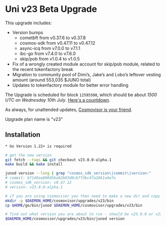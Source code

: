 # Uni v23 Beta Upgrade

This upgrade includes:

- Version bumps
    - cometbft from v0.37.6 to v0.37.8
    - cosmos-sdk from v0.47.11 to v0.47.12
    - async-icq from v7.0.0 to v7.1.1
    - ibc-go from v7.4.0 to v7.6.0
    - skip/pob from v1.0.4 to v1.0.5
- Fix of a wrongly created module account for skip/pob module, related to the recent tokenfactory break
- Migration to community pool of Dimi’s, Jake’s and Lobo’s leftover vesting amount (around 553,035 $JUNO total)
- Updates to tokenfactory module for better error handling

The Upgrade is scheduled for block `12595500`, which should be about _1500 UTC on Wednesday 10th July_. [Here's a countdown](https://explorer.stavr.tech/Juno-Testnet/block/12595500).

As always, for unattended updates, [Cosmovisor is your friend](https://docs.cosmos.network/main/build/tooling/cosmovisor).

Upgrade plan name is "v23"

## Installation

```bash
* Go Version 1.22+ is required

# get the new version
git fetch --tags && git checkout v23.0.0-alpha.1
make build && make install

junod version --long | grep "cosmos_sdk_version\|commit\|version:"
# commit: bf140aa60045ba92b83d0cb7f3bc47a2661a4e7e
# cosmos_sdk_version: v0.47.12
# version: v23.0.0-alpha.1

# if you are using cosmovisor you then need to make a new dir and copy this new binary
mkdir -p $DAEMON_HOME/cosmovisor/upgrades/v23/bin
cp $HOME/go/bin/junod $DAEMON_HOME/cosmovisor/upgrades/v23/bin

# find out what version you are about to run - should be v23.0.0 or v23.0.0-alpha.1 (they are the same)
$DAEMON_HOME/cosmovisor/upgrades/v23/bin/junod version
```
